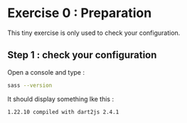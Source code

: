 # Exercise 0 : Preparation

This tiny exercise is only used to check your configuration.

## Step 1 : check your configuration

Open a console and type :

```bash
sass --version
```

It should display something lke this :

```bash
1.22.10 compiled with dart2js 2.4.1
```
